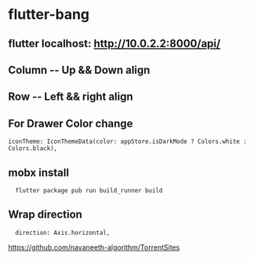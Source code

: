 # flutter-bang
## flutter localhost: http://10.0.2.2:8000/api/
## Column -- Up && Down align
## Row -- Left && right align
## For Drawer Color change
```
iconTheme: IconThemeData(color: appStore.isDarkMode ? Colors.white : Colors.black),
```
## mobx install
  ```
    flutter package pub run build_runner build
  ```
## Wrap direction
```
  direction: Axis.horizontal,
```

https://github.com/navaneeth-algorithm/TorrentSites
